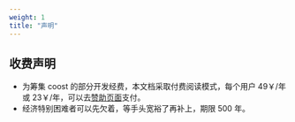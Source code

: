 ```yaml
---
weight: 1
title: "声明"
---
```



## 收费声明

- 为筹集 coost 的部分开发经费，本文档采取付费阅读模式，每个用户 49￥/年或 23￥/年，可以去[赞助页面](../sponsor/)支付。
- 经济特别困难者可以先欠着，等手头宽裕了再补上，期限 500 年。
